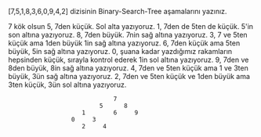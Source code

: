 
[7,5,1,8,3,6,0,9,4,2] dizisinin Binary-Search-Tree aşamalarını yazınız.

7 kök olsun
5, 7den küçük. Sol alta yazıyoruz.
1, 7den de 5ten de küçük. 5'in son altına yazıyoruz.
8, 7den büyük. 7nin sağ altına yazıyoruz.
3, 7 ve 5ten küçük ama 1den büyük 1in sağ altına yazıyoruz.
6, 7den küçük ama 5ten büyük, 5in sağ altına yazıyoruz.
0, şuana kadar yazdığımız rakamların hepsinden küçük, sırayla kontrol ederek 1in sol altına yazıyoruz.
9, 7den ve 8den büyük, 8in sağ altına yazıyoruz.
4, 7den ve 5ten küçük ama 1 ve 3ten büyük, 3ün sağ altına yazıyoruz.
2, 7den ve 5ten küçük ve 1den büyük ama 3ten küçük, 3ün sol altına yazıyoruz.

                                  7
                              5      8
                         1        6     9
                      0     3
                         2     4

